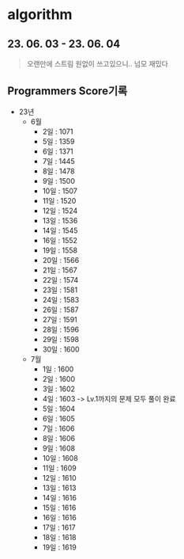 # algorithm

## 23. 06. 03 - 23. 06. 04
> 오랜만에 스트림 원없이 쓰고있으니.. 넘모 재밌다


## Programmers Score기록
- 23년 
  - 6월
    - 2일 : 1071
    - 5일 : 1359
    - 6일 : 1371
    - 7일 : 1445
    - 8일 : 1478
    - 9일 : 1500
    - 10일 : 1507
    - 11일 : 1520
    - 12일 : 1524
    - 13일 : 1536
    - 14일 : 1545
    - 16일 : 1552
    - 19일 : 1558
    - 20일 : 1566
    - 21일 : 1567
    - 22일 : 1574
    - 23일 : 1581
    - 24일 : 1583
    - 26일 : 1587
    - 27일 : 1591
    - 28일 : 1596
    - 29일 : 1598
    - 30일 : 1600
  - 7월
    - 1일 : 1600
    - 2일 : 1600
    - 3일 : 1602
    - 4일 : 1603 -> Lv.1까지의 문제 모두 풀이 완료
    - 5일 : 1604
    - 6일 : 1605
    - 7일 : 1606
    - 8일 : 1606
    - 9일 : 1608
    - 10일 : 1608
    - 11일 : 1609
    - 12일 : 1610
    - 13일 : 1613
    - 14일 : 1616
    - 15일 : 1616
    - 16일 : 1616
    - 17일 : 1617
    - 18일 : 1618
    - 19일 : 1619
